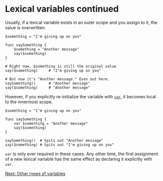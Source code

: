 # Lexical variables continued

Usually, if a lexical variable exists in an outer scope
and you assign to it, the value is overwritten:

    $something = "I'm giving up on you"

    func saySomething {
        $something = "Another message"
        say($something)
    }

    # Right now, $something is still the original value
    say($something)     # "I'm giving up on you"

    # But now it's "Another message." Even out here.
    saySomething()      # "Another message"
    say($something)     # "Another message"

However, if you explicitly re-initialize the variable with
[`var`](../Keywords.md#var), it becomes local to the
innermost scope.

    $something = "I'm giving up on you"

    func saySomething {
        var $something = "Another message"
        say($something)    
    }

    saySomething()  # Spits out "Another message"
    say($something) # Spits out "I'm giving up on you"

`var` is only ever required in these cases. Any other time,
the first assignment of a new lexical variable has the same effect
as declaring it explicitly with `var`.

[Next: Other types of variables](9-other-variables.md)